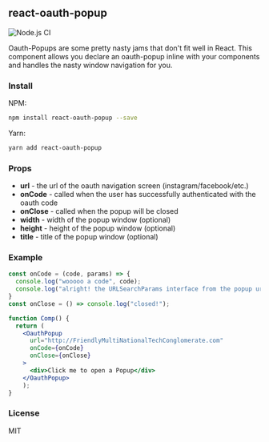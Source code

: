 ## react-oauth-popup

![Node.js CI](https://github.com/kgoedecke/react-oauth-popup/workflows/Node.js%20CI/badge.svg)

Oauth-Popups are some pretty nasty jams that don't fit well in React. This component allows you declare an oauth-popup inline with your components and handles the nasty window navigation for you.

### Install

NPM:
```bash
npm install react-oauth-popup --save
```

Yarn:
```bash
yarn add react-oauth-popup
```

### Props

* **url** - the url of the oauth navigation screen (instagram/facebook/etc.)
* **onCode** - called when the user has successfully authenticated with the oauth code
* **onClose** - called when the popup will be closed
* **width** - width of the popup window (optional)
* **height** - height of the popup window (optional)
* **title** - title of the popup window (optional)
### Example

```jsx
const onCode = (code, params) => {
  console.log("wooooo a code", code);
  console.log("alright! the URLSearchParams interface from the popup url", params);
}
const onClose = () => console.log("closed!");

function Comp() {
  return (
    <OauthPopup
      url="http://FriendlyMultiNationalTechConglomerate.com"
      onCode={onCode}
      onClose={onClose}
    >
      <div>Click me to open a Popup</div>
    </OauthPopup>
	);
}
```


### License

MIT

